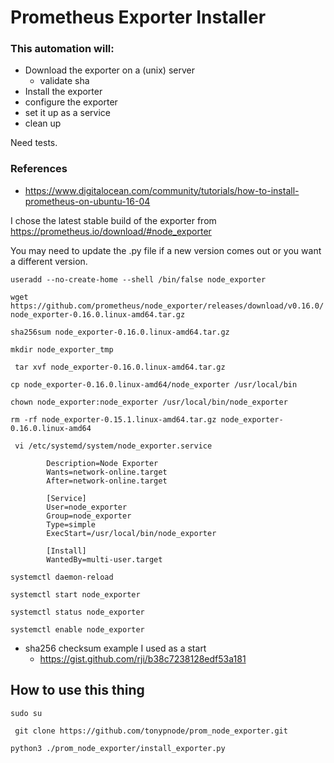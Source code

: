 # Prometheus Exporter Installer
### This automation will:
* Download the exporter on a (unix) server
  * validate sha
* Install the exporter
* configure the exporter
* set it up as a service
* clean up


Need tests. 

### References
* https://www.digitalocean.com/community/tutorials/how-to-install-prometheus-on-ubuntu-16-04

I chose the latest stable build of the exporter from https://prometheus.io/download/#node_exporter

You may need to update the .py file if a new version comes out or you want a different version.

``` useradd --no-create-home --shell /bin/false node_exporter ```

``` wget https://github.com/prometheus/node_exporter/releases/download/v0.16.0/node_exporter-0.16.0.linux-amd64.tar.gz ```

``` sha256sum node_exporter-0.16.0.linux-amd64.tar.gz ```

``` mkdir node_exporter_tmp ```

``` tar xvf node_exporter-0.16.0.linux-amd64.tar.gz```

``` cp node_exporter-0.16.0.linux-amd64/node_exporter /usr/local/bin ```

``` chown node_exporter:node_exporter /usr/local/bin/node_exporter ```

``` rm -rf node_exporter-0.15.1.linux-amd64.tar.gz node_exporter-0.16.0.linux-amd64 ```

``` vi /etc/systemd/system/node_exporter.service```

``` [Unit]
        Description=Node Exporter
        Wants=network-online.target
        After=network-online.target

        [Service]
        User=node_exporter
        Group=node_exporter
        Type=simple
        ExecStart=/usr/local/bin/node_exporter

        [Install]
        WantedBy=multi-user.target 
```

``` systemctl daemon-reload ```

``` systemctl start node_exporter ```

``` systemctl status node_exporter ```

``` systemctl enable node_exporter ```

* sha256 checksum example I used as a start
    * https://gist.github.com/rji/b38c7238128edf53a181
    
    
## How to use this thing

``` sudo su ```

``` git clone https://github.com/tonypnode/prom_node_exporter.git```

``` python3 ./prom_node_exporter/install_exporter.py ```